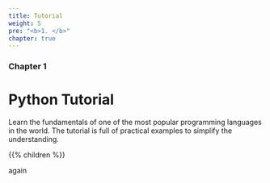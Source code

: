 ```yaml
---
title: Tutorial
weight: 5
pre: "<b>1. </b>"
chapter: true
---
```


### Chapter 1

# Python Tutorial

Learn the fundamentals of one of the most popular programming languages in the world. The tutorial is full of practical examples to simplify the understanding.

{{% children %}}

again